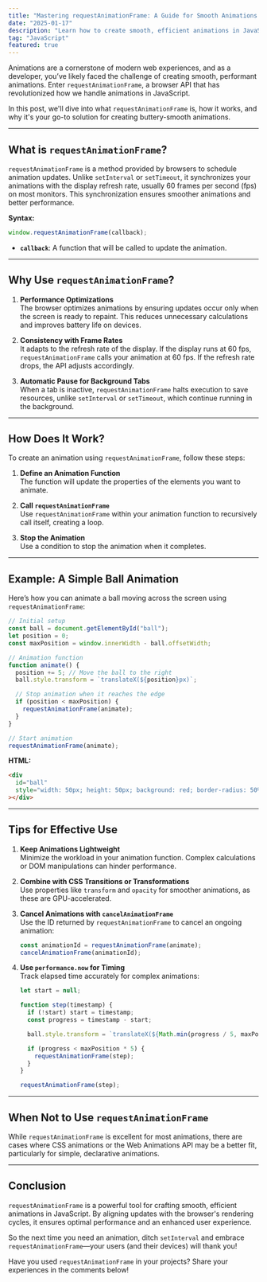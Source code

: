 ```yaml
---
title: "Mastering requestAnimationFrame: A Guide for Smooth Animations in JavaScript"
date: "2025-01-17"
description: "Learn how to create smooth, efficient animations in JavaScript with requestAnimationFrame. Discover its benefits, practical examples, and tips to optimize your animations for performance and a seamless user experience!"
tag: "JavaScript"
featured: true
---
```


Animations are a cornerstone of modern web experiences, and as a developer, you’ve likely faced the challenge of creating smooth, performant animations. Enter `requestAnimationFrame`, a browser API that has revolutionized how we handle animations in JavaScript.

In this post, we'll dive into what `requestAnimationFrame` is, how it works, and why it's your go-to solution for creating buttery-smooth animations.

---

## What is `requestAnimationFrame`?

`requestAnimationFrame` is a method provided by browsers to schedule animation updates. Unlike `setInterval` or `setTimeout`, it synchronizes your animations with the display refresh rate, usually 60 frames per second (fps) on most monitors. This synchronization ensures smoother animations and better performance.

**Syntax:**

```javascript
window.requestAnimationFrame(callback);
```

- **`callback`**: A function that will be called to update the animation.

---

## Why Use `requestAnimationFrame`?

1. **Performance Optimizations**  
   The browser optimizes animations by ensuring updates occur only when the screen is ready to repaint. This reduces unnecessary calculations and improves battery life on devices.

2. **Consistency with Frame Rates**  
   It adapts to the refresh rate of the display. If the display runs at 60 fps, `requestAnimationFrame` calls your animation at 60 fps. If the refresh rate drops, the API adjusts accordingly.

3. **Automatic Pause for Background Tabs**  
   When a tab is inactive, `requestAnimationFrame` halts execution to save resources, unlike `setInterval` or `setTimeout`, which continue running in the background.

---

## How Does It Work?

To create an animation using `requestAnimationFrame`, follow these steps:

1. **Define an Animation Function**  
   The function will update the properties of the elements you want to animate.

2. **Call `requestAnimationFrame`**  
   Use `requestAnimationFrame` within your animation function to recursively call itself, creating a loop.

3. **Stop the Animation**  
   Use a condition to stop the animation when it completes.

---

## Example: A Simple Ball Animation

Here’s how you can animate a ball moving across the screen using `requestAnimationFrame`:

```javascript
// Initial setup
const ball = document.getElementById("ball");
let position = 0;
const maxPosition = window.innerWidth - ball.offsetWidth;

// Animation function
function animate() {
  position += 5; // Move the ball to the right
  ball.style.transform = `translateX(${position}px)`;

  // Stop animation when it reaches the edge
  if (position < maxPosition) {
    requestAnimationFrame(animate);
  }
}

// Start animation
requestAnimationFrame(animate);
```

**HTML:**

```html
<div
  id="ball"
  style="width: 50px; height: 50px; background: red; border-radius: 50%; position: absolute;"
></div>
```

---

## Tips for Effective Use

1. **Keep Animations Lightweight**  
   Minimize the workload in your animation function. Complex calculations or DOM manipulations can hinder performance.

2. **Combine with CSS Transitions or Transformations**  
   Use properties like `transform` and `opacity` for smoother animations, as these are GPU-accelerated.

3. **Cancel Animations with `cancelAnimationFrame`**  
   Use the ID returned by `requestAnimationFrame` to cancel an ongoing animation:

   ```javascript
   const animationId = requestAnimationFrame(animate);
   cancelAnimationFrame(animationId);
   ```

4. **Use `performance.now` for Timing**  
   Track elapsed time accurately for complex animations:

   ```javascript
   let start = null;

   function step(timestamp) {
     if (!start) start = timestamp;
     const progress = timestamp - start;

     ball.style.transform = `translateX(${Math.min(progress / 5, maxPosition)}px)`;

     if (progress < maxPosition * 5) {
       requestAnimationFrame(step);
     }
   }

   requestAnimationFrame(step);
   ```

---

## When Not to Use `requestAnimationFrame`

While `requestAnimationFrame` is excellent for most animations, there are cases where CSS animations or the Web Animations API may be a better fit, particularly for simple, declarative animations.

---

## Conclusion

`requestAnimationFrame` is a powerful tool for crafting smooth, efficient animations in JavaScript. By aligning updates with the browser's rendering cycles, it ensures optimal performance and an enhanced user experience.

So the next time you need an animation, ditch `setInterval` and embrace `requestAnimationFrame`—your users (and their devices) will thank you!

Have you used `requestAnimationFrame` in your projects? Share your experiences in the comments below!
